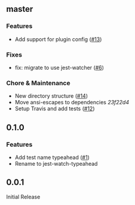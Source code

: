 ## master

### Features
* Add support for plugin config ([#13](https://github.com/jest-community/jest-watch-typeahead/pull/13))

### Fixes
* fix: migrate to use jest-watcher ([#6](https://github.com/jest-community/jest-watch-typeahead/pull/6))


### Chore & Maintenance
* New directory structure ([#14](https://github.com/jest-community/jest-watch-typeahead/pull/14))
* Move ansi-escapes to dependencies _23f22d4_
* Setup Travis and add tests ([#12](https://github.com/jest-community/jest-watch-typeahead/pull/12))

## 0.1.0

### Features

* Add test name typeahead ([#1](https://github.com/jest-community/jest-watch-typeahead/pull/1))
* Rename to jest-watch-typeahead

## 0.0.1

Initial Release
